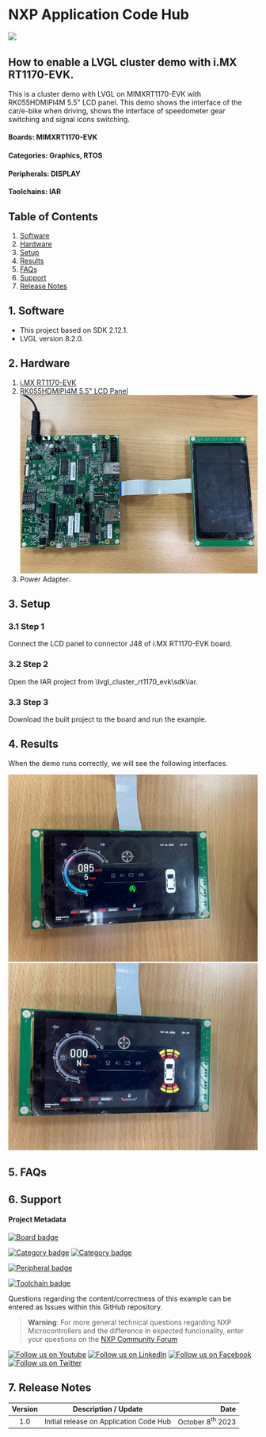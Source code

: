 # NXP Application Code Hub
[<img src="https://mcuxpresso.nxp.com/static/icon/nxp-logo-color.svg" width="100"/>](https://www.nxp.com)

## How to enable a LVGL cluster demo with i.MX RT1170-EVK.

This is a cluster demo with LVGL on MIMXRT1170-EVK with RK055HDMIPI4M 5.5" LCD panel. This demo shows the interface of the car/e-bike when driving, shows the interface of speedometer gear switching and signal icons switching.

#### Boards: MIMXRT1170-EVK
#### Categories: Graphics, RTOS
#### Peripherals: DISPLAY
#### Toolchains: IAR

## Table of Contents
1. [Software](#step1)
2. [Hardware](#step2)
3. [Setup](#step3)
4. [Results](#step4)
5. [FAQs](#step5) 
6. [Support](#step6)
7. [Release Notes](#step7)

## 1. Software<a name="step1"></a>
* This project based on SDK 2.12.1.
* LVGL version 8.2.0.

## 2. Hardware<a name="step2"></a>
1. [i.MX RT1170-EVK](https://www.nxp.com/part/MIMXRT1170-EVK#/)
2. [RK055HDMIPI4M 5.5" LCD Panel](https://www.nxp.com/design/development-boards/i-mx-evaluation-and-development-boards/5-5-lcd-panel:RK055HDMIPI4M)
![evk](images/evk.png)
3. Power Adapter.
## 3. Setup<a name="step3"></a>

### 3.1 Step 1
Connect the LCD panel to connector J48 of i.MX RT1170-EVK board.

### 3.2 Step 2
Open the IAR project from \lvgl_cluster_rt1170_evk\sdk\iar.

### 3.3 Step 3
Download the built project to the board and run the example.

## 4. Results<a name="step4"></a>
When the demo runs correctly,  we will see the following interfaces.

![Result](images/start.png)
![Result](images/icon.png)
## 5. FAQs<a name="step5"></a>

## 6. Support<a name="step6"></a>
#### Project Metadata
<!----- Boards ----->
[![Board badge](https://img.shields.io/badge/Board-MIMXRT1170&ndash;EVK-blue)](https://github.com/search?q=org%3Anxp-appcodehub+MIMXRT1170-EVK+in%3Areadme&type=Repositories)

<!----- Categories ----->
[![Category badge](https://img.shields.io/badge/Category-GRAPHICS-yellowgreen)](https://github.com/search?q=org%3Anxp-appcodehub+graphics+in%3Areadme&type=Repositories) [![Category badge](https://img.shields.io/badge/Category-RTOS-yellowgreen)](https://github.com/search?q=org%3Anxp-appcodehub+rtos+in%3Areadme&type=Repositories)

<!----- Peripherals ----->
[![Peripheral badge](https://img.shields.io/badge/Peripheral-DISPLAY-yellow)](https://github.com/search?q=org%3Anxp-appcodehub+display+in%3Areadme&type=Repositories)

<!----- Toolchains ----->
[![Toolchain badge](https://img.shields.io/badge/Toolchain-IAR-orange)](https://github.com/search?q=org%3Anxp-appcodehub+iar+in%3Areadme&type=Repositories)

Questions regarding the content/correctness of this example can be entered as Issues within this GitHub repository.

>**Warning**: For more general technical questions regarding NXP Microcontrollers and the difference in expected funcionality, enter your questions on the [NXP Community Forum](https://community.nxp.com/)

[![Follow us on Youtube](https://img.shields.io/badge/Youtube-Follow%20us%20on%20Youtube-red.svg)](https://www.youtube.com/@NXP_Semiconductors)
[![Follow us on LinkedIn](https://img.shields.io/badge/LinkedIn-Follow%20us%20on%20LinkedIn-blue.svg)](https://www.linkedin.com/company/nxp-semiconductors)
[![Follow us on Facebook](https://img.shields.io/badge/Facebook-Follow%20us%20on%20Facebook-blue.svg)](https://www.facebook.com/nxpsemi/)
[![Follow us on Twitter](https://img.shields.io/badge/Twitter-Follow%20us%20on%20Twitter-white.svg)](https://twitter.com/NXP)

## 7. Release Notes<a name="step7"></a>
| Version | Description / Update                           | Date                        |
|:-------:|------------------------------------------------|----------------------------:|
| 1.0     | Initial release on Application Code Hub        | October 8<sup>th</sup> 2023 |

